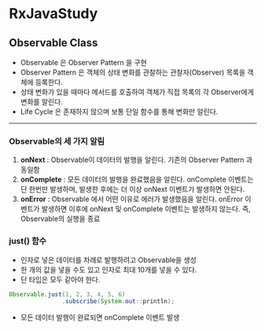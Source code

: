 # RxJavaStudy

## Observable Class

 - Observable 은 Observer Pattern 을 구현
 - Observer Pattern 은 객체의 상태 변화를 관찰하는 관찰자(Observer) 목록을 객체에 등록한다.
 - 상태 변화가 있을 때마다 메서드를 호출하여 객체가 직접 목록의 각 Observer에게 변화를 알린다.
 - Life Cycle 은 존재하지 않으며 보통 단일 함수를 통해 변화만 알린다.

- - -
### Observable의 세 가지 알림
1. **onNext** : Observable이 데이터의 발행을 알린다. 기존의 Observer Pattern 과 동일함
2. **onComplete** : 모든 데이터의 발행을 완료했음을 알린다. onComplete 이벤트는 단 한번만 발생하며, 발생한 후에는 더 이상 onNext 이벤트가 발생하면 안된다.
3. **onError** : Observable 에서 어떤 이유로 에러가 발생했음을 알린다. onError 이벤트가 발생하면 이후에 onNext 및 onComplete 이벤트는 발생하지 않는다. 즉, Observable의 실행을 종료

### just() 함수
 - 인자로 넣은 데이터를 차례로 발행하려고 Observable을 생성
 - 한 개의 값을 넣을 수도 있고 인자로 최대 10개를 넣을 수 있다.
 - 단 타입은 모두 같아야 한다.
 
 ```java
 Observable.just(1, 2, 3, 4, 5, 6)
                .subscribe(System.out::println);
 ```
 - 모든 데이터 발행이 완료되면 onComplete 이벤트 발생
 

 

 
